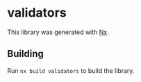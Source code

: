 # validators

This library was generated with [Nx](https://nx.dev).

## Building

Run `nx build validators` to build the library.
